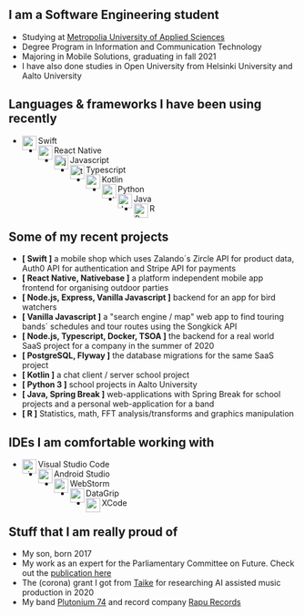 ## I am a Software Engineering student
- Studying at [Metropolia University of Applied Sciences](https://www.metropolia.fi/en)
- Degree Program in Information and Communication Technology
- Majoring in Mobile Solutions, graduating in fall 2021
- I have also done studies in Open University from Helsinki University and Aalto University

## Languages & frameworks I have been using recently
- Swift<img align="left" alt="swift" width="25px" src="https://cdn.jsdelivr.net/npm/simple-icons@v3/icons/swift.svg"/>
- React Native<img align="left" alt="react" width="25px" src="https://cdn.jsdelivr.net/npm/simple-icons@v3/icons/react.svg"/>
- Javascript<img align="left" alt="javascript" width="25px" src="https://cdn.jsdelivr.net/npm/simple-icons@v3/icons/javascript.svg"/>
- Typescript<img align="left" alt="typescript" width="25px" src="https://cdn.jsdelivr.net/npm/simple-icons@v3/icons/typescript.svg"/>
- Kotlin<img align="left" alt="android" width="25px" src="https://cdn.jsdelivr.net/npm/simple-icons@v3/icons/kotlin.svg"/>
- Python<img align="left" alt="python" width="25px" src="https://cdn.jsdelivr.net/npm/simple-icons@v3/icons/python.svg"/>
- Java<img align="left" alt="Java" width="25px" src="https://cdn.jsdelivr.net/npm/simple-icons@v3/icons/java.svg"/>
- R<img align="left" alt="R" width="25px" src="https://cdn.jsdelivr.net/npm/simple-icons@v3/icons/r.svg"/>

## Some of my recent projects

- <b>[ Swift ]</b> a mobile shop which uses Zalando´s Zircle API for product data, Auth0 API for authentication and Stripe API for payments<br/>
- <b>[ React Native, Nativebase ]</b> a platform independent mobile app frontend for organising outdoor parties<br/>
- <b>[ Node.js, Express, Vanilla Javascript ]</b> backend for an app for bird watchers
- <b>[ Vanilla Javascript ]</b> a "search engine / map" web app to find touring bands´ schedules and tour routes using the Songkick API<br/>
- <b>[ Node.js, Typescript, Docker, TSOA ]</b> the backend for a real world SaaS project for a company in the summer of 2020 <br/>
- <b>[ PostgreSQL, Flyway ]</b> the database migrations for the same SaaS project
- <b>[ Kotlin ]</b> a chat client / server school project<br/>
- <b>[ Python 3 ]</b> school projects in Aalto University<br/>
- <b>[ Java, Spring Break ]</b> web-applications with Spring Break for school projects and a personal web-application for a band<br/>
- <b>[ R ]</b> Statistics, math, FFT analysis/transforms and graphics manipulation<br/>

## IDEs I am comfortable working with

- Visual Studio Code<img align="left" alt="visual studio code" width="25px" src="https://cdn.jsdelivr.net/npm/simple-icons@v3/icons/visualstudiocode.svg"/>
- Android Studio<img align="left" alt="android studio" width="25px" src="https://cdn.jsdelivr.net/npm/simple-icons@v3/icons/androidstudio.svg"/>
- WebStorm<img align="left" alt="webstorm" width="25px" src="https://cdn.jsdelivr.net/npm/simple-icons@v3/icons/webstorm.svg"/>
- DataGrip<img align="left" alt="xcode" width="25px" src="https://cdn.jsdelivr.net/npm/simple-icons@v3/icons/jetbrains.svg"/>
- XCode<img align="left" alt="xcode" width="25px" src="https://cdn.jsdelivr.net/npm/simple-icons@v3/icons/xcode.svg"/>

## Stuff that I am really proud of

- My son, born 2017
- My work as an expert for the Parliamentary Committee on Future. Check out the <a href="https://www.eduskunta.fi/FI/naineduskuntatoimii/julkaisut/Documents/tuvj_11+2018.pdf">publication here</a>
- The (corona) grant I got from <a href="https://www.taike.fi/en/frontpage">Taike</a> for researching AI assisted music production in 2020
- My band <a href="https://plutonium74.com/">Plutonium 74</a> and record company <a href="https://rapurecords.com/">Rapu Records</a>
